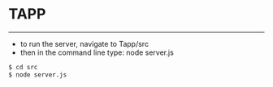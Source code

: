 # TAPP
------------

* to run the server, navigate to Tapp/src
* then in the command line type:  node server.js

```sh
$ cd src
$ node server.js
```
